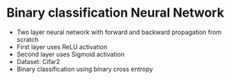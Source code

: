 # Binary classification Neural Network
- Two layer neural network with forward and backward propagation from scratch
- First layer uses ReLU activation
- Second layer uses Sigmoid activation
- Dataset: Cifar2
- Binary classification using binary cross entropy
